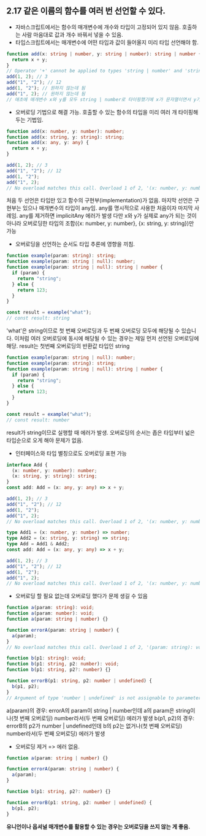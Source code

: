 ## 2.17 같은 이름의 함수를 여러 번 선언할 수 있다.

- 자바스크립트에서는 함수의 매개변수에 개수와 타입이 고정되어 있지 않음. 호출하는 사람 마음대로 값과 개수 바꿔서 넣을 수 있음.
- 타입스크립트에서는 매개변수에 어떤 타입과 값이 들어올지 미리 타입 선언해야 함.

```ts
function add(x: string | number, y: string | number): string | number {
  return x + y;
}
// Operator '+' cannot be applied to types 'string | number' and 'string | number'.
add(1, 2); // 3
add("1", "2"); // 12
add(1, "2"); // 원하지 않는데 됨
add("1", 2); // 원하지 않는데 됨
// 애초에 매개변수 x와 y를 모두 string | number로 타이핑했기에 x가 문자열이면서 y가 숫자일 수 있게 되는 거임.
```

- 오버로딩 기법으로 해결 가능. 호출할 수 있는 함수의 타입을 미리 여러 개 타이핑해두는 기법임.

```ts
function add(x: number, y: number): number;
function add(x: string, y: string): string;
function add(x: any, y: any) {
  return x + y;
}

add(1, 2); // 3
add("1", "2"); // 12
add(1, "2");
add("1", 2);
// No overload matches this call. Overload 1 of 2, '(x: number, y: number): number', gave the following error. Argument of type 'string' is not assignable to parameter of type 'number'. Overload 2 of 2, '(x: string, y: string): string', gave the following error. Argument of type 'number' is not assignable to parameter of type 'string'.
```

처음 두 선언은 타입만 있고 함수의 구현부(implementation)가 없음. 마지막 선언은 구현부는 있으나 매개변수의 타입이 any임. any를 명시적으로 사용한 처음이자 마지막 사례임. any를 제거하면 implicitAny 에러가 발생
다만 x와 y가 실제로 any가 되는 것이 아니라 오버로딩한 타입의 조합({x: number, y: number}, {x: string, y: string})만 가능

- 오버로딩을 선언하는 순서도 타입 추론에 영향을 끼침.

```ts
function example(param: string): string;
function example(param: string | null): number;
function example(param: string | null): string | number {
  if (param) {
    return "string";
  } else {
    return 123;
  }
}

const result = example("what");
// const result: string
```

'what'은 string이므로 첫 번째 오버로딩과 두 번째 오버로딩 모두에 해당될 수 있습니다. 이처럼 여러 오버로딩에 동시에 해당될 수 있는 경우는 제일 먼저 선언된 오버로딩에 해당. result는 첫번째 오버로딩의 반환값 타입인 string

```ts
function example(param: string | null): number;
function example(param: string): string;
function example(param: string | null): string | number {
  if (param) {
    return "string";
  } else {
    return 123;
  }
}

const result = example("what");
// const result: number
```

result가 string이므로 실행할 때 에러가 발생. 오버로딩의 순서는 좁은 타입부터 넓은 타입순으로 오게 해야 문제가 없음.

- 인터페이스와 타입 별칭으로도 오버로딩 표현 가능

```ts
interface Add {
  (x: number, y: number): number;
  (x: string, y: string): string;
}
const add: Add = (x: any, y: any) => x + y;

add(1, 2); // 3
add("1", "2"); // 12
add(1, "2");
add("1", 2);
// No overload matches this call. Overload 1 of 2, '(x: number, y: number): number', gave the following error.  Argument of type 'string' is not assignable to parameter of type 'number'. Overload 2 of 2, '(x: string, y: string): string', gave the following error. Argument of type 'number' is not assignable to parameter of type 'string'.

type Add1 = (x: number, y: number) => number;
type Add2 = (x: string, y: string) => string;
type Add = Add1 & Add2;
const add: Add = (x: any, y: any) => x + y;

add(1, 2); // 3
add("1", "2"); // 12
add(1, "2");
add("1", 2);
// No overload matches this call. Overload 1 of 2, '(x: number, y: number): number', gave the following error. Argument of type 'string' is not assignable to parameter of type 'number'. Overload 2 of 2, '(x: string, y: string): string', gave the following error. Argument of type 'number' is not assignable to parameter of type 'string'.
```

- 오버로딩 할 필요 없는데 오버로딩 했다가 문제 생길 수 있음

```ts
function a(param: string): void;
function a(param: number): void;
function a(param: string | number) {}

function errorA(param: string | number) {
  a(param);
}
// No overload matches this call. Overload 1 of 2, '(param: string): void', gave the following error. Argument of type 'string | number' is not assignable to parameter of type 'string'. Type 'number' is not assignable to type 'string'. Overload 2 of 2, '(param: number): void', gave the following error. Argument of type 'string | number' is not assignable to parameter of type 'number'. Type 'string' is not assignable to type 'number'.

function b(p1: string): void;
function b(p1: string, p2: number): void;
function b(p1: string, p2?: number) {}

function errorB(p1: string, p2: number | undefined) {
  b(p1, p2);
}
// Argument of type 'number | undefined' is not assignable to parameter of type 'number'. Type 'undefined' is not assignable to type 'number'.
```

a(param)의 경우: errorA의 param이 string | number인데 a의 param은 string이나(첫 번째 오버로딩) number라서(두 번째 오버로딩) 에러가 발생
b(p1, p2)의 경우: errorB의 p2가 number | undefined인데 b의 p2는 없거나(첫 번째 오버로딩) number라서(두 번째 오버로딩) 에러가 발생

- 오버로딩 제거 => 에러 없음.

```ts
function a(param: string | number) {}

function errorA(param: string | number) {
  a(param);
}

function b(p1: string, p2?: number) {}

function errorB(p1: string, p2: number | undefined) {
  b(p1, p2);
}
```

<b>유니언이나 옵셔널 매개변수를 활용할 수 있는 경우는 오버로딩을 쓰지 않는 게 좋음.</b>
